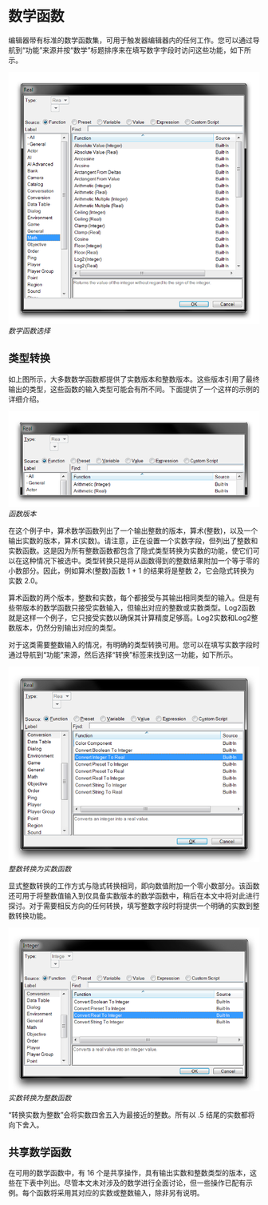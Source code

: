 # 数学函数

编辑器带有标准的数学函数集，可用于触发器编辑器内的任何工作。您可以通过导航到“功能”来源并按“数学”标题排序来在填写数字字段时访问这些功能，如下所示。

[![数学函数选择](./resources/045_Math_Functions4.png)](./resources/045_Math_Functions4.png)
*数学函数选择*

## 类型转换

如上图所示，大多数数学函数都提供了实数版本和整数版本。这些版本引用了最终输出的类型，这些函数的输入类型可能会有所不同。下面提供了一个这样的示例的详细介绍。

![函数版本](./resources/045_Math_Functions5.png)
*函数版本*

在这个例子中，算术数学函数列出了一个输出整数的版本，算术(整数)，以及一个输出实数的版本，算术(实数)。请注意，正在设置一个实数字段，但列出了整数和实数函数。这是因为所有整数函数都包含了隐式类型转换为实数的功能，使它们可以在这种情况下被选中。类型转换只是将从函数得到的整数结果附加一个等于零的小数部分。因此，例如算术(整数)函数 1 + 1 的结果将是整数 2，它会隐式转换为实数 2.0。

算术函数的两个版本，整数和实数，每个都接受与其输出相同类型的输入。但是有些带版本的数学函数只接受实数输入，但输出对应的整数或实数类型。Log2函数就是这样一个例子，它只接受实数以确保其计算精度足够高。Log2实数和Log2整数版本，仍然分别输出对应的类型。

对于这类需要整数输入的情况，有明确的类型转换可用。您可以在填写实数字段时通过导航到“功能”来源，然后选择“转换”标签来找到这一功能，如下所示。

[![整数转换为实数函数](./resources/045_Math_Functions6.png)](./resources/045_Math_Functions6.png)
*整数转换为实数函数*

显式整数转换的工作方式与隐式转换相同，即向数值附加一个零小数部分。该函数还可用于将整数值输入到仅具备实数版本的数学函数中，稍后在本文中将对此进行探讨。对于需要相反方向的任何转换，填写整数字段时将提供一个明确的实数到整数转换功能。

[![实数转换为整数函数](./resources/045_Math_Functions7.png)](./resources/045_Math_Functions7.png)
*实数转换为整数函数*

“转换实数为整数”会将实数四舍五入为最接近的整数。所有以 .5 结尾的实数都将向下舍入。

## 共享数学函数

在可用的数学函数中，有 16 个是共享操作，具有输出实数和整数类型的版本，这些在下表中列出。尽管本文未对涉及的数学进行全面讨论，但一些操作已配有示例。每个函数将采用其对应的实数或整数输入，除非另有说明。